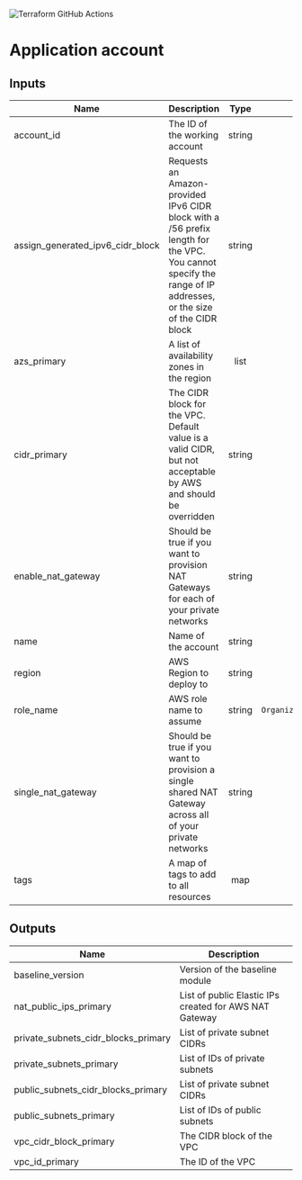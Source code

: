 ![Terraform GitHub Actions](https://github.com/tlzproject/at-application-account/workflows/Terraform%20GitHub%20Actions/badge.svg)

# Application account
## Inputs

| Name | Description | Type | Default | Required |
|------|-------------|:----:|:-----:|:-----:|
| account\_id | The ID of the working account | string | - | yes |
| assign\_generated\_ipv6\_cidr\_block | Requests an Amazon-provided IPv6 CIDR block with a /56 prefix length for the VPC. You cannot specify the range of IP addresses, or the size of the CIDR block | string | `false` | no |
| azs\_primary | A list of availability zones in the region | list | `<list>` | no |
| cidr\_primary | The CIDR block for the VPC. Default value is a valid CIDR, but not acceptable by AWS and should be overridden | string | `0.0.0.0/0` | no |
| enable\_nat\_gateway | Should be true if you want to provision NAT Gateways for each of your private networks | string | `false` | no |
| name | Name of the account | string | - | yes |
| region | AWS Region to deploy to | string | `us-east-2` | no |
| role\_name | AWS role name to assume | string | `OrganizationAccountAccessRole` | no |
| single\_nat\_gateway | Should be true if you want to provision a single shared NAT Gateway across all of your private networks | string | `false` | no |
| tags | A map of tags to add to all resources | map | `<map>` | no |

## Outputs

| Name | Description |
|------|-------------|
| baseline\_version | Version of the baseline module |
| nat\_public\_ips\_primary | List of public Elastic IPs created for AWS NAT Gateway |
| private\_subnets\_cidr\_blocks\_primary | List of private subnet CIDRs |
| private\_subnets\_primary | List of IDs of private subnets |
| public\_subnets\_cidr\_blocks\_primary | List of private subnet CIDRs |
| public\_subnets\_primary | List of IDs of public subnets |
| vpc\_cidr\_block\_primary | The CIDR block of the VPC |
| vpc\_id\_primary | The ID of the VPC |
